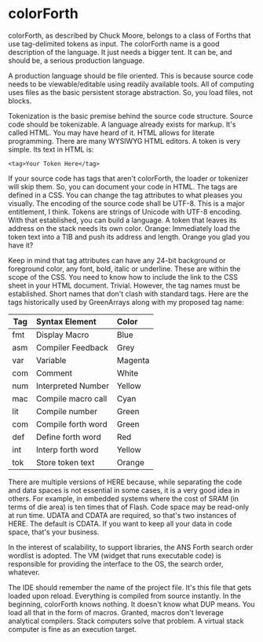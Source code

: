 # colorForth
colorForth, as described by Chuck Moore, belongs to a class of Forths that use tag-delimited tokens as input. 
The colorForth name is a good description of the language. It just needs a bigger tent. 
It can be, and should be, a serious production language.

A production language should be file oriented. This is because source code needs to be viewable/editable using readily available tools. All of computing uses files as the basic persistent storage abstraction. So, you load files, not blocks.

Tokenization is the basic premise behind the source code structure. Source code should be tokenizable. A language already exists for markup. It's called HTML. You may have heard of it. HTML allows for literate programming. There are many WYSIWYG HTML editors. A token is very simple. Its text in HTML is:

```
<tag>Your Token Here</tag>
```
If your source code has tags that aren't colorForth, the loader or tokenizer will skip them. So, you can document your code in HTML. The tags are defined in a CSS. You can change the tag attributes to what pleases you visually. The encoding of the source code shall be UTF-8. This is a major entitlement, I think. Tokens are strings of Unicode with UTF-8 encoding. With that established, you can build a language. A token that leaves its address on the stack needs its own color. Orange: Immediately load the token text into a TIB and push its address and length. Orange you glad you have it?

Keep in mind that tag attributes can have any 24-bit background or foreground color, any font, bold, italic or underline. These are within the scope of the CSS. You need to know how to include the link to the CSS sheet in your HTML document. Trivial. However, the tag names must be established. Short names that don't clash with standard tags. Here are the tags historically used by GreenArrays along with my proposed tag name:

**Tag** | **Syntax Element** | **Color**
-----|:------------------|:------
fmt | Display Macro      | Blue
asm | Compiler Feedback  | Grey
var | Variable           | Magenta
com | Comment            | White
num | Interpreted Number | Yellow
mac | Compile macro call | Cyan
lit | Compile number     | Green
com | Compile forth word | Green
def | Define forth word  | Red
int | Interp forth word  | Yellow
tok | Store token text   | Orange

There are multiple versions of HERE because, while separating the code and data spaces is not essential in some cases, it is a very good idea in others. For example, in embedded systems where the cost of SRAM (in terms of die area) is ten times that of Flash. Code space may be read-only at run time. UDATA and CDATA are required, so that's two instances of HERE. The default is CDATA. If you want to keep all your data in code space, that's your business.

In the interest of scalability, to support libraries, the ANS Forth search order wordlist is adopted. The VM (widget that runs executable code) is responsible for providing the interface to the OS, the search order, whatever.

The IDE should remember the name of the project file. It's this file that gets loaded upon reload. Everything is compiled from source instantly. In the beginning, colorForth knows nothing. It doesn't know what DUP means. You load all that in the form of macros. Granted, macros don't leverage analytical compilers. Stack computers solve that problem. A virtual stack computer is fine as an execution target.
